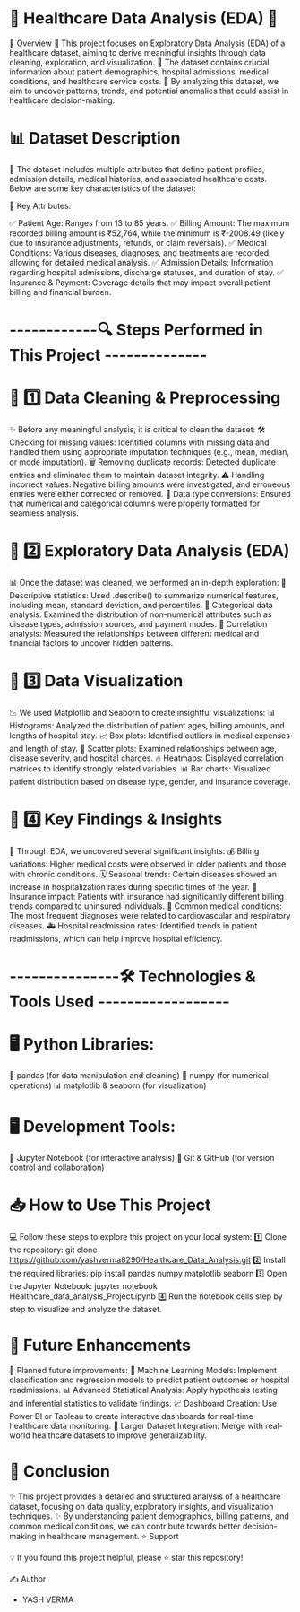 # 🚀 Healthcare Data Analysis (EDA) 🏥

📌 Overview
🔹 This project focuses on Exploratory Data Analysis (EDA) of a healthcare dataset, aiming to derive meaningful insights through data cleaning, exploration, and visualization.
🔹 The dataset contains crucial information about patient demographics, hospital admissions, medical conditions, and healthcare service costs.
🔹 By analyzing this dataset, we aim to uncover patterns, trends, and potential anomalies that could assist in healthcare decision-making.

# 📊 Dataset Description
📝 The dataset includes multiple attributes that define patient profiles, admission details, medical histories, and associated healthcare costs. Below are some key characteristics of the dataset:

📌 Key Attributes:

✅ Patient Age: Ranges from 13 to 85 years.
✅ Billing Amount: The maximum recorded billing amount is ₹52,764, while the minimum is ₹-2008.49 (likely due to insurance adjustments, refunds, or claim reversals).
✅ Medical Conditions: Various diseases, diagnoses, and treatments are recorded, allowing for detailed medical analysis.
✅ Admission Details: Information regarding hospital admissions, discharge statuses, and duration of stay.
✅ Insurance & Payment: Coverage details that may impact overall patient billing and financial burden.


# ------------🔍 Steps Performed in This Project --------------


# 📌 1️⃣ Data Cleaning & Preprocessing

✨ Before any meaningful analysis, it is critical to clean the dataset:
🛠 Checking for missing values: Identified columns with missing data and handled them using appropriate imputation techniques (e.g., mean, median, or mode imputation).
🗑 Removing duplicate records: Detected duplicate entries and eliminated them to maintain dataset integrity.
⚠ Handling incorrect values: Negative billing amounts were investigated, and erroneous entries were either corrected or removed.
🔄 Data type conversions: Ensured that numerical and categorical columns were properly formatted for seamless analysis.



# 📌 2️⃣ Exploratory Data Analysis (EDA)

📊 Once the dataset was cleaned, we performed an in-depth exploration:
📌 Descriptive statistics: Used .describe() to summarize numerical features, including mean, standard deviation, and percentiles.
📌 Categorical data analysis: Examined the distribution of non-numerical attributes such as disease types, admission sources, and payment modes.
📌 Correlation analysis: Measured the relationships between different medical and financial factors to uncover hidden patterns.



# 📌 3️⃣ Data Visualization

📉 We used Matplotlib and Seaborn to create insightful visualizations:
📊 Histograms: Analyzed the distribution of patient ages, billing amounts, and lengths of hospital stay.
📈 Box plots: Identified outliers in medical expenses and length of stay.
📌 Scatter plots: Examined relationships between age, disease severity, and hospital charges.
🔥 Heatmaps: Displayed correlation matrices to identify strongly related variables.
📊 Bar charts: Visualized patient distribution based on disease type, gender, and insurance coverage.



# 📌 4️⃣ Key Findings & Insights

🔎 Through EDA, we uncovered several significant insights:
💰 Billing variations: Higher medical costs were observed in older patients and those with chronic conditions.
🗓 Seasonal trends: Certain diseases showed an increase in hospitalization rates during specific times of the year.
📜 Insurance impact: Patients with insurance had significantly different billing trends compared to uninsured individuals.
💉 Common medical conditions: The most frequent diagnoses were related to cardiovascular and respiratory diseases.
🚑 Hospital readmission rates: Identified trends in patient readmissions, which can help improve hospital efficiency.

# ---------------🛠 Technologies & Tools Used ------------------ 

# 🖥 Python Libraries:

🐼 pandas (for data manipulation and cleaning)
🔢 numpy (for numerical operations)
📊 matplotlib & seaborn (for visualization)


# 🖥 Development Tools:
📝 Jupyter Notebook (for interactive analysis)
🔗 Git & GitHub (for version control and collaboration)


# 📥 How to Use This Project

💻 Follow these steps to explore this project on your local system:
1️⃣ Clone the repository: git clone https://github.com/yashverma8290/Healthcare_Data_Analysis.git
2️⃣ Install the required libraries: pip install pandas numpy matplotlib seaborn
3️⃣ Open the Jupyter Notebook: jupyter notebook Healthcare_data_analysis_Project.ipynb
4️⃣ Run the notebook cells step by step to visualize and analyze the dataset.



# 🚀 Future Enhancements

🔮 Planned future improvements:
🤖 Machine Learning Models: Implement classification and regression models to predict patient outcomes or hospital readmissions.
📊 Advanced Statistical Analysis: Apply hypothesis testing and inferential statistics to validate findings.
📈 Dashboard Creation: Use Power BI or Tableau to create interactive dashboards for real-time healthcare data monitoring.
📂 Larger Dataset Integration: Merge with real-world healthcare datasets to improve generalizability.

# 🏁 Conclusion

✨ This project provides a detailed and structured analysis of a healthcare dataset, focusing on data quality, exploratory insights, and visualization techniques.
✨ By understanding patient demographics, billing patterns, and common medical conditions, we can contribute towards better decision-making in healthcare management.
⭐ Support

💡 If you found this project helpful, please ⭐ star this repository!

✍ Author
- YASH VERMA
